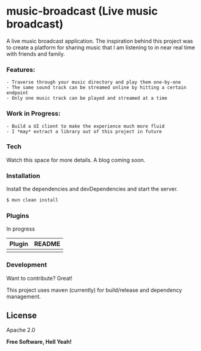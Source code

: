 # music-broadcast (Live music broadcast)

A live music broadcast application. The inspiration behind this project was to create a platform for sharing music that I am listening to in near real time with friends and family.

### Features:
    - Traverse through your music directory and play them one-by-one
    - The same sound track can be streamed online by hitting a certain endpoint
    - Only one music track can be played and streamed at a time
    
### Work in Progress:
    - Build a UI client to make the experience much more fluid
    - I *may* extract a library out of this project in future

### Tech

Watch this space for more details. A blog coming soon.


### Installation
Install the dependencies and devDependencies and start the server.

```sh
$ mvn clean install
```

### Plugins

In progress

| Plugin | README |
| ------ | ------ |
|  |  |


### Development

Want to contribute? Great!

This project uses maven (currently) for build/release and dependency management.


License
----

Apache 2.0


**Free Software, Hell Yeah!**
